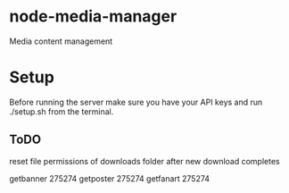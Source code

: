 # node-media-manager
Media content management

# Setup
Before running the server make sure you have your API keys and run ./setup.sh from the terminal.

## ToDO
reset file permissions of downloads folder after new download completes

getbanner 275274
getposter 275274
getfanart 275274
